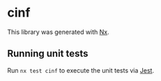 # cinf

This library was generated with [Nx](https://nx.dev).

## Running unit tests

Run `nx test cinf` to execute the unit tests via [Jest](https://jestjs.io).
